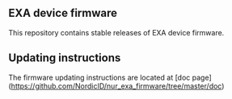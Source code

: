 ## EXA device firmware

This repository contains stable releases of EXA device firmware.

## Updating instructions

The firmware updating instructions are located at [doc page] (https://github.com/NordicID/nur_exa_firmware/tree/master/doc)




